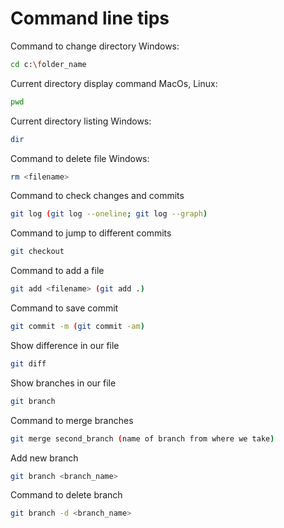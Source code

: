 # Command line tips

Command to change directory
Windows:
```sh
cd c:\folder_name
```

Current directory display command
MacOs, Linux:
```sh
pwd
```

Current directory listing
Windows:
```sh
dir
```

Command to delete file
Windows:
```sh
rm <filename>
```

Command to check changes and commits
```sh
git log (git log --oneline; git log --graph)
```

Command to jump to different commits
```sh
git checkout
```

Command to add a file
```sh
git add <filename> (git add .)
```

Command to save commit 
```sh
git commit -m (git commit -am)
```

Show difference in our file
```sh
git diff
```

Show branches in our file
```sh
git branch
```

Command to merge branches
```sh
git merge second_branch (name of branch from where we take)
```

Add new branch
```sh
git branch <branch_name>
```

Command to delete branch
```sh
git branch -d <branch_name>
```




